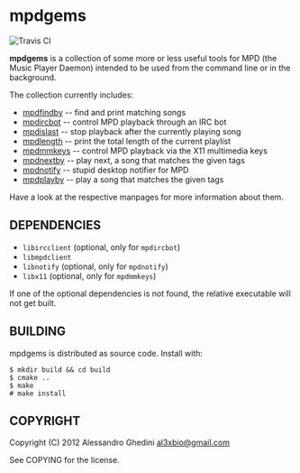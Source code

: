 mpdgems
=======

![Travis CI](https://secure.travis-ci.org/AlexBio/mpdgems.png)

**mpdgems** is a collection of some more or less useful tools for MPD (the
Music Player Daemon) intended to be used from the command line or in the background.

The collection currently includes:

 * [mpdfindby](http://alexbio.github.com/mpdgems/mpdfindby.1.html) -- find and print matching songs
 * [mpdircbot](http://alexbio.github.com/mpdgems/mpdircbot.1.html) -- control MPD playback through an IRC bot
 * [mpdislast](http://alexbio.github.com/mpdgems/mpdislast.1.html) -- stop playback after the currently playing song
 * [mpdlength](http://alexbio.github.com/mpdgems/mpdlength.1.html) -- print the total length of the current playlist
 * [mpdmmkeys](http://alexbio.github.com/mpdgems/mpdmmkeys.1.html) -- control MPD playback via the X11 multimedia keys
 * [mpdnextby](http://alexbio.github.com/mpdgems/mpdnextby.1.html) -- play next, a song that matches the given tags
 * [mpdnotify](http://alexbio.github.com/mpdgems/mpdnotify.1.html) -- stupid desktop notifier for MPD
 * [mpdplayby](http://alexbio.github.com/mpdgems/mpdplayby.1.html) -- play a song that matches the given tags

Have a look at the respective manpages for more information about them.

## DEPENDENCIES

 * `libircclient` (optional, only for `mpdircbot`)
 * `libmpdclient`
 * `libnotify` (optional, only for `mpdnotify`)
 * `libx11` (optional, only for `mpdmmkeys`)

If one of the optional dependencies is not found, the relative executable will
not get built.

## BUILDING

mpdgems is distributed as source code. Install with:

~~~~
$ mkdir build && cd build
$ cmake ..
$ make
# make install
~~~~

## COPYRIGHT

Copyright (C) 2012 Alessandro Ghedini <al3xbio@gmail.com>

See COPYING for the license.
